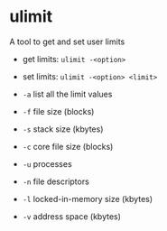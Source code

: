# ulimit
A tool to get and set user limits

* get limits: `ulimit -<option>`
* set limits: `ulimit -<option> <limit>`

* `-a` list all the limit values
* `-f` file size (blocks)
* `-s` stack size (kbytes)
* `-c` core file size (blocks)
* `-u` processes
* `-n` file descriptors
* `-l` locked-in-memory size (kbytes)
* `-v` address space (kbytes)

